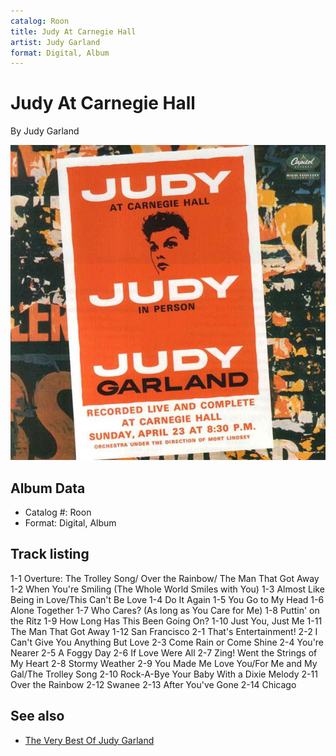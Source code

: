 ```yaml
---
catalog: Roon
title: Judy At Carnegie Hall
artist: Judy Garland
format: Digital, Album
---
```


# Judy At Carnegie Hall

By Judy Garland

![](../../assets/albumcovers/Judy_Garland-Judy_At_Carnegie_Hall.png)

## Album Data

- Catalog #: Roon
- Format: Digital, Album


## Track listing


1-1 Overture: The Trolley Song/ Over the Rainbow/ The Man That Got Away
1-2 When You're Smiling (The Whole World Smiles with You)
1-3 Almost Like Being in Love/This Can't Be Love
1-4 Do It Again
1-5 You Go to My Head
1-6 Alone Together
1-7 Who Cares? (As long as You Care for Me)
1-8 Puttin' on the Ritz
1-9 How Long Has This Been Going On?
1-10 Just You, Just Me
1-11 The Man That Got Away
1-12 San Francisco
2-1 That's Entertainment!
2-2 I Can't Give You Anything But Love
2-3 Come Rain or Come Shine
2-4 You're Nearer
2-5 A Foggy Day
2-6 If Love Were All
2-7 Zing! Went the Strings of My Heart
2-8 Stormy Weather
2-9 You Made Me Love You/For Me and My Gal/The Trolley Song
2-10 Rock-A-Bye Your Baby With a Dixie Melody
2-11 Over the Rainbow
2-12 Swanee
2-13 After You've Gone
2-14 Chicago


## See also

- [The Very Best Of Judy Garland](The_Very_Best_Of_Judy_Garland.md)
